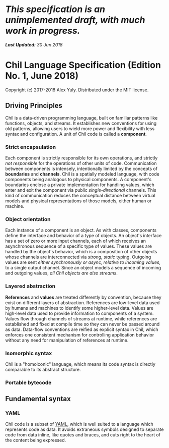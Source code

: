 # *This specification is an unimplemented draft, with much work in progress.*

***Last Updated:** 30 Jun 2018*

# Chil Language Specification (Edition No. 1, June 2018)

Copyright (c) 2017-2018 Alex Yuly. Distributed under the MIT license.

## Driving Principles

Chil is a data-driven programming language, built on familiar patterns like functions, objects, and streams. It establishes new conventions for using old patterns, allowing users to wield more power and flexibility with less syntax and configuration. A unit of Chil code is called a **component**.

### Strict encapsulation

Each component is strictly responsible for its own operations, and strictly *not responsible* for the operations of other units of code. Communication between components is intensely, intentionally limited by the concepts of **boundaries** and **channels**. Chil is a spatially modeled language, with code components being analogous to physical components. A component's boundaries enclose a private implementation for handling values, which enter and exit the component via public *single-directional* channels. This kind of communication reduces the conceptual distance between virtual models and physical representations of those models, either human or machine.

### Object orientation

Each instance of a component is an object. As with classes, components define the interface and behavior of a type of objects. An object's interface has a set of zero or more input channels, each of which receives an asynchronous sequence of a specific type of values. These values are handled by the object's behavior, which is a composition of other objects whose channels are interconnected via *strong, static* typing. Outgoing values are sent *either synchronously or async, relative to incoming values,* to a single output channel. Since an object models a sequence of incoming and outgoing values, *all Chil objects are also streams*.

### Layered abstraction

**References** and **values** are treated differently by convention, because they exist on different layers of abstraction. References are low-level data used by humans and machines to identify some higher-level data. Values are high-level data used to provide information to components of a system. Values flow through channels of streams at runtime, while references are established and fixed at compile time so they can never be passed around as data. Data-flow conventions are reified as explicit syntax in Chil, which enforces one consistent mechanism for controlling application behavior without any need for manipulation of references at runtime.

### Isomorphic syntax

Chil is a "homoiconic" language, which means its code syntax is directly comparable to its abstract structure.

### Portable bytecode

## Fundamental syntax

### YAML

Chil code is a subset of [YAML](http://yaml.org/spec/1.2/spec.html), which is well suited to a language which represents code as data. It avoids extraneous symbols designed to separate code from data inline, like quotes and braces, and cuts right to the heart of the content being expressed.

